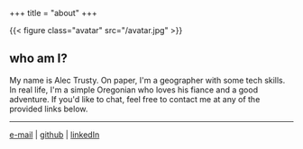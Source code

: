 +++
title = "about"
+++

{{< figure class="avatar" src="/avatar.jpg" >}}

## who am I?
My name is Alec Trusty. On paper, I'm a geographer with some tech skills. 
In real life, I'm a simple Oregonian who loves his fiance and a good adventure. If you'd like to chat,
feel free to contact me at any of the provided links below.

---

[e-mail](a.e.trusty@gmail.com) |
[github](https://github.com/alectrusty) | 
[linkedIn](https://www.linkedin.com/in/alec-trusty-30220b109/) 